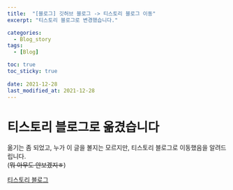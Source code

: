 ```yaml
---
title:  "[블로그] 깃허브 블로그 -> 티스토리 블로그 이동"
excerpt: "티스토리 블로그로 변경했습니다."

categories:
  - Blog_story
tags:
  - [Blog]

toc: true
toc_sticky: true
 
date: 2021-12-28
last_modified_at: 2021-12-28
---
```


# 티스토리 블로그로 옮겼습니다

옮기는 좀 되었고, 누가 이 글을 볼지는 모르지만, 티스토리 블로그로 이동했음을 알려드립니다.  
(~~뭐 아무도 안보겠지ㅎ~~)


[티스토리 블로그](https://banmans.tistory.com/)

